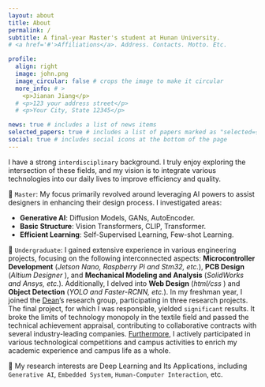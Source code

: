 ```yaml
---
layout: about
title: About
permalink: /
subtitle: A final-year Master's student at Hunan University.
# <a href='#'>Affiliations</a>. Address. Contacts. Motto. Etc.

profile:
  align: right
  image: john.png
  image_circular: false # crops the image to make it circular
  more_info: # >
    <p>Jianan Jiang</p>
  # <p>123 your address street</p>
  # <p>Your City, State 12345</p>

news: true # includes a list of news items
selected_papers: true # includes a list of papers marked as "selected={true}"
social: true # includes social icons at the bottom of the page
---
```



I have a strong `interdisciplinary` background. I truly enjoy exploring the intersection of these fields, and my vision is to integrate various technologies into our daily lives to improve efficiency and quality.

🥰 `Master`: My focus primarily revolved around leveraging AI powers to assist designers in enhancing their design process. I investigated areas:
- <b>Generative AI</b>: Diffusion Models, GANs, AutoEncoder.
- <b>Basic Structure</b>: Vision Transformers, CLIP, Transformer.
- <b>Efficient Learning</b>: Self-Supervised Learning, Few-shot Learning.

🥰 `Undergraduate`: I gained extensive experience in various engineering projects, focusing on the following interconnected aspects: <b>Microcontroller Development</b> (*Jetson Nano, Raspberry Pi and Stm32, etc.*), <b>PCB Design</b> (*Altium Designer* ), and <b>Mechanical Modeling and Analysis</b> (*SolidWorks and Ansys, etc.*). Additionally, I delved into <b>Web Design</b> (*html/css* ) and <b>Object Detection</b> (*YOLO and Faster-RCNN, etc.*).
In my freshman year, I joined the [<u>Dean</u>](https://iai.dhu.edu.cn/2021/0525/c20255a281050/page.htm)’s research group, participating in three research projects. The final project, for which I was responsible, yielded `significant` results. It broke the limits of technology monopoly in the textile field and passed the technical achievement appraisal, contributing to collaborative contracts with several industry-leading companies. <u>Furthermore</u>, I actively participated in various technological competitions and campus activities to enrich my academic experience and campus life as a whole.

🔭 My research interests are Deep Learning and Its Applications, including `Generative AI`, `Embedded System`, `Human-Computer Interaction`, etc.
